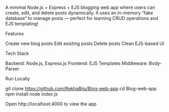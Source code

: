
A minimal Node.js + Express + EJS blogging web app where users can create, edit, and delete posts dynamically.
It uses an in-memory “fake database” to manage posts — perfect for learning CRUD operations and EJS templating! 

Features

Create new blog posts
Edit existing posts
Delete posts
Clean EJS-based UI

Tech Stack

Backend: Node.js, Express.js
Frontend: EJS Templates
Middleware: Body-Parser

Run Locally

git clone https://github.com/RekhaBiju/Blog-web-app
cd Blog-web-app
npm install
node index.js

Open http://localhost:4000 to view the app 

